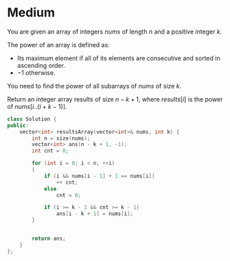 # Medium

You are given an array of integers $nums$ of length $n$ and a positive integer $k$.

The power of an array is defined as:

- Its maximum element if all of its elements are consecutive and sorted in ascending order.
- $-1$ otherwise.

You need to find the power of all subarrays of $nums$ of size $k$.

Return an integer array results of size $n - k + 1$, where $results[i]$ is the power of $nums[i..(i + k - 1)]$.

```cpp
class Solution {
public:
    vector<int> resultsArray(vector<int>& nums, int k) {
        int n = size(nums);
        vector<int> ans(n - k + 1, -1);
        int cnt = 0;

        for (int i = 0; i < n; ++i)
        {
            if (i && nums[i - 1] + 1 == nums[i])
                ++ cnt;
            else
                cnt = 0;

            if (i >= k - 1 && cnt >= k - 1)
                ans[i - k + 1] = nums[i];
        }


        return ans;
    }
};
```
